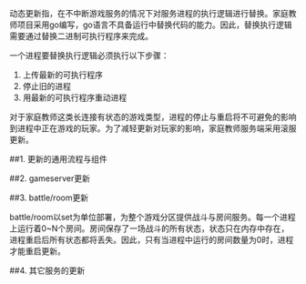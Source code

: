 动态更新指，在不中断游戏服务的情况下对服务进程的执行逻辑进行替换。家庭教师项目采用go编写，go语言不具备运行中替换代码的能力。因此，替换执行逻辑需要通过替换二进制可执行程序来完成。

一个进程要替换执行逻辑必须执行以下步骤：

1. 上传最新的可执行程序
2. 停止旧的进程
3. 用最新的可执行程序重动进程

对于家庭教师这类长连接有状态的游戏类型，进程的停止与重启将不可避免的影响到进程中正在游戏的玩家。为了减轻更新对玩家的影响，家庭教师服务端采用滚服更新。

##1. 更新的通用流程与组件












##2. gameserver更新


##3. battle/room更新

battle/room以set为单位部署，为整个游戏分区提供战斗与房间服务。每一个进程上运行着0~N个房间。房间保存了一场战斗的所有状态，状态只在内存中存在，进程重启后所有状态都将丢失。因此，只有当进程中运行的房间数量为0时，进程才能重启更新。


##4. 其它服务的更新

 
